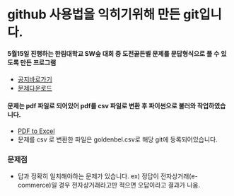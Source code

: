 
# github 사용법을 익히기위해 만든 git입니다.

#### 5월15일 진행하는 한림대학교 SW숲 대회 중 도전골든벨 문제를 문답형식으로 풀 수 있도록 만든 프로그램
- [공지바로가기](https://www.hallym.ac.kr/sub05/cP3/sCP1.html?action=read&nttId=16309885&pageIndex=1&searchType=0&searchWrd=%EA%B3%A8%EB%93%A0)
- [문제다운로드](https://www.hallym.ac.kr/.attach/FILE_000000000026331?fileSn=1&download=true)  
#### 문제는 pdf 파일로 되어있어 pdf를 csv 파일로 변환 후 파이썬으로 불러와 작업하였습니다.
- [PDF to Excel](https://smallpdf.com/kr/pdf-to-excel)
- 문제를 csv 로 변환한 파일은 goldenbel.csv로 해당 git에 등록되어있습니다.

### 문제점
- 답과 정확히 일치해야하는 문제가 있습니다. ex) 정답이 전자상거래(e-commerce)일 경우 전자상거래라고만 적으면 오답이라고 결과가 나옴.  
